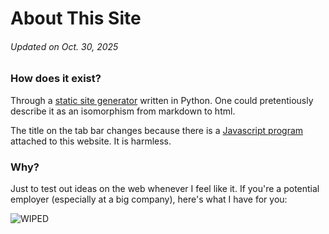 # About This Site

###### Updated on Oct. 30, 2025

### How does it exist?

Through a [static site generator](https://github.com/rmuell9/static-site-generator)
written in Python. One could pretentiously describe it as an isomorphism from
markdown to html.

The title on the tab bar changes because there is a 
[Javascript program](https://sizeof.cat/post/tricks-with-web-browser-tabs/) 
attached to this website. It is harmless.

### Why?

Just to test out ideas on the web whenever I feel like it. If you're a potential
employer (especially at a big company), here's what I have for you:

![WIPED](/images/mib.png)
